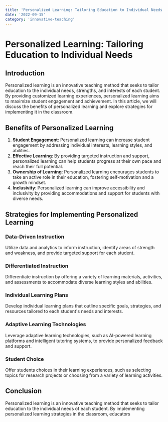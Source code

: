 ```yaml
---
title: 'Personalized Learning: Tailoring Education to Individual Needs'
date: '2022-09-15'
category: 'innovative-teaching'
---
```


# Personalized Learning: Tailoring Education to Individual Needs

## Introduction

Personalized learning is an innovative teaching method that seeks to tailor education to the individual needs, strengths, and interests of each student. By providing customized learning experiences, personalized learning aims to maximize student engagement and achievement. In this article, we will discuss the benefits of personalized learning and explore strategies for implementing it in the classroom.

## Benefits of Personalized Learning

1. **Student Engagement**: Personalized learning can increase student engagement by addressing individual interests, learning styles, and abilities.
2. **Effective Learning**: By providing targeted instruction and support, personalized learning can help students progress at their own pace and reach their full potential.
3. **Ownership of Learning**: Personalized learning encourages students to take an active role in their education, fostering self-motivation and a growth mindset.
4. **Inclusivity**: Personalized learning can improve accessibility and inclusivity by providing accommodations and support for students with diverse needs.

## Strategies for Implementing Personalized Learning

### Data-Driven Instruction

Utilize data and analytics to inform instruction, identify areas of strength and weakness, and provide targeted support for each student.

### Differentiated Instruction

Differentiate instruction by offering a variety of learning materials, activities, and assessments to accommodate diverse learning styles and abilities.

### Individual Learning Plans

Develop individual learning plans that outline specific goals, strategies, and resources tailored to each student's needs and interests.

### Adaptive Learning Technologies

Leverage adaptive learning technologies, such as AI-powered learning platforms and intelligent tutoring systems, to provide personalized feedback and support.

### Student Choice

Offer students choices in their learning experiences, such as selecting topics for research projects or choosing from a variety of learning activities.

## Conclusion

Personalized learning is an innovative teaching method that seeks to tailor education to the individual needs of each student. By implementing personalized learning strategies in the classroom, educators
